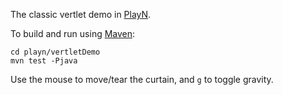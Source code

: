 
The classic vertlet demo in [PlayN](http://playn.io).  

To build and run using [Maven](maven.apache.org):
```
cd playn/vertletDemo
mvn test -Pjava
```
Use the mouse to move/tear the curtain, and `g` to toggle gravity. 
